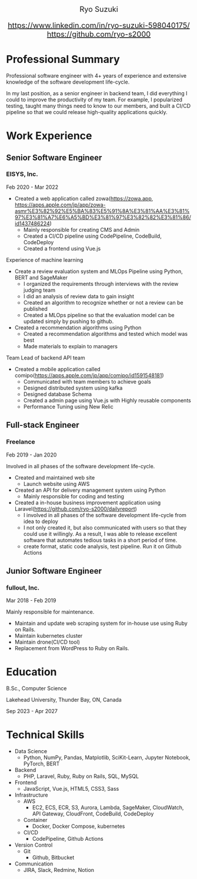 <div style="text-align:center; font-size:20px;">
Ryo Suzuki

https://www.linkedin.com/in/ryo-suzuki-598040175/
https://github.com/ryo-s2000
</div>

# Professional Summary
Professional software engineer with 4+ years of experience and extensive knowledge of the software development life-cycle.

In my last position, as a senior engineer in backend team, I did everything I could to improve the productivity of my team.
For example, I popularized testing, taught many things need to know to our members, and built a CI/CD pipeline so that we could release high-quality applications quickly.

# Work Experience
## Senior Software Engineer
### EISYS, Inc.
Feb 2020 - Mar 2022

- Created a web application called zowa(https://zowa.app, https://apps.apple.com/jp/app/zowa-asmr%E3%82%92%E5%BA%83%E5%91%8A%E3%81%AA%E3%81%97%E3%81%A7%E6%A5%BD%E3%81%97%E3%82%82%E3%81%86/id1437486224)
  - Mainly responsible for creating CMS and Admin
  - Created a CI/CD pipeline using CodePipeline, CodeBuild, CodeDeploy
  - Created a frontend using Vue.js

Experience of machine learning
- Create a review evaluation system and MLOps Pipeline using Python, BERT and SageMaker
  - I organized the requirements through interviews with the review judging team
  - I did an analysis of review data to gain insight
  - Created an algorithm to recognize whether or not a review can be published
  - Created a MLOps pipeline so that the evaluation model can be updated simply by pushing to github.
- Created a recommendation algorithms using Python
  - Created a recommendation algorithms and tested which model was best
  - Made materials to explain to managers

Team Lead of backend API team
- Created a mobile application called comipo(https://apps.apple.com/jp/app/comipo/id1591548181)
  - Communicated with team members to achieve goals
  - Designed distributed system using kafka
  - Designed database Schema
  - Created a admin page using Vue.js with Highly reusable components
  - Performance Tuning using New Relic

## Full-stack Engineer
### Freelance
Feb 2019 - Jan 2020

Involved in all phases of the software development life-cycle.
- Created and maintained web site
  - Launch website using AWS
- Created an API for delivery management system using Python
  - Mainly responsible for coding and testing
- Created a in-house business improvement application using Laravel(https://github.com/ryo-s2000/dailyreport)
  - I involved in all phases of the software development life-cycle from idea to deploy
  - I not only created it, but also communicated with users so that they could use it willingly. As a result, I was able to release excellent software that automates tedious tasks in a short period of time.
  - create format, static code analysis, test pipeline. Run it on Github Actions

## Junior Software Engineer
### fullout, Inc.
Mar 2018 - Feb 2019

Mainly responsible for maintenance.
- Maintain and update web scraping system for in-house use using Ruby on Rails.
- Maintain kubernetes cluster
- Maintain drone(CI/CD tool)
- Replacement from WordPress to Ruby on Rails.

# Education
B.Sc., Computer Science

Lakehead University, Thunder Bay, ON, Canada

Sep 2023 - Apr 2027

# Technical Skills
- Data Science
  - Python, NumPy, Pandas, Matplotlib, SciKit-Learn, Jupyter Notebook, PyTorch, BERT
- Backend
  - PHP, Laravel, Ruby, Ruby on Rails, SQL, MySQL
- Frontend
  - JavaScript, Vue.js, HTML5, CSS3, Sass
- Infrastructure
  - AWS
    - EC2, ECS, ECR, S3, Aurora, Lambda, SageMaker, CloudWatch, API Gateway, CloudFront, CodeBuild, CodeDeploy
  - Container
    - Docker, Docker Compose, kubernetes
  - CI/CD
    - CodePipeline, Github Actions
- Version Control
  - Git
    - Github, Bitbucket
- Communication
  - JIRA, Slack, Redmine, Notion
